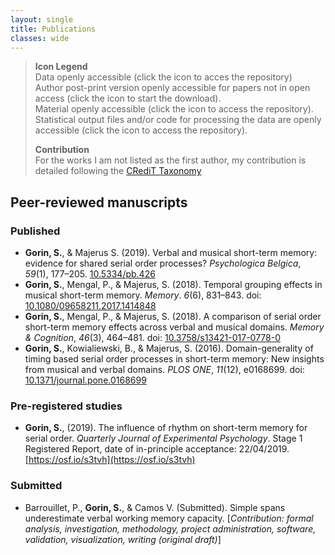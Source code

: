 ```yaml
---
layout: single
title: Publications
classes: wide
---
```


>**Icon Legend** <br/>
> <i class="fas fa-database"></i> Data openly accessible (click the <i class="ai ai-osf"></i> icon to acces the repository) <br/>
> <i class="fas fa-file-alt"></i> Author post-print version openly accessible for papers not in open access (click the icon to start the download). <br/>
> <i class="fas fa-cog"></i> Material openly accessible (click the <i class="ai ai-osf"></i> icon to access the repository). <br/>
> <i class="fas fa-file-code"></i> Statistical output files and/or code for processing the data are openly accessible (click the <i class="ai ai-osf"></i> icon to access the repository).
>
> **Contribution** <br/>
> For the works I am not listed as the first author, my contribution is detailed following the [CRediT Taxonomy](https://casrai.org/credit/)

## Peer-reviewed manuscripts
### Published

+ **Gorin, S.**, & Majerus S. (2019). Verbal and musical short-term memory: evidence for shared serial order processes? *Psychologica Belgica*, *59*(1), 177–205. [10.5334/pb.426](https://doi.org/10.5334/pb.426) <i class="fas fa-database"></i> [<i class="ai ai-osf"></i>](https://osf.io/hwrms/)
+ **Gorin, S.**, Mengal, P., & Majerus, S. (2018). Temporal grouping effects in musical short-term memory. *Memory*. *6*(6), 831–843. doi: [10.1080/09658211.2017.1414848](https://doi.org/10.1080/09658211.2017.1414848) <i class="fas fa-database"></i> [<i class="fas fa-file-alt"></i>](https://orbi.uliege.be/bitstream/2268/216786/1/Gorin%20Mengal%20Majerus_Memory_2017.pdf) [<i class="ai ai-osf"></i>](https://osf.io/tdhkv/)
+ **Gorin, S.**, Mengal, P., & Majerus, S. (2018). A comparison of serial order short-term memory effects across verbal and musical domains. *Memory & Cognition*, *46*(3), 464–481. doi: [10.3758/s13421-017-0778-0](https://doi.org/10.3758/s13421-017-0778-0) <i class="fas fa-database"></i> [<i class="fas fa-file-alt"></i>](https://orbi.uliege.be/bitstream/2268/217883/3/Gorin%20Mengal%20Majerus_MemCogn_2017.pdf) [<i class="ai ai-osf"></i>](https://osf.io/6kvrz/)
+ **Gorin, S.**, Kowialiewski, B., & Majerus, S. (2016). Domain-generality of timing based serial order processes in short-term memory: New insights from musical and verbal domains. *PLOS ONE*, *11*(12), e0168699. doi: [10.1371/journal.pone.0168699](https://doi.org/10.1371/journal.pone.0168699) <i class="fas fa-database"></i>[<i class="ai ai-osf"></i>](https://journals.plos.org/plosone/article?id=10.1371/journal.pone.0168699)

### Pre-registered studies
+ **Gorin, S.**, (2019). The influence of rhythm on short-term memory for serial order. *Quarterly Journal of Experimental Psychology*. Stage 1 Registered Report, date of in-principle acceptance: 22/04/2019. [https://osf.io/s3tvh](https://osf.io/s3tvh)

### Submitted
+ Barrouillet, P., **Gorin, S.**, & Camos V. (Submitted). Simple spans underestimate verbal working memory capacity. \[*Contribution: formal analysis, investigation, methodology, project administration, software, validation, visualization, writing (original draft)*\]
